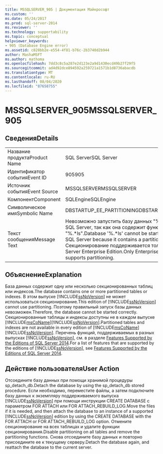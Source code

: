 ```yaml
---
title: MSSQLSERVER_905 | Документация Майкрософт
ms.custom: ''
ms.date: 05/24/2017
ms.prod: sql-server-2014
ms.reviewer: ''
ms.technology: supportability
ms.topic: conceptual
helpviewer_keywords:
- 905 (Database Engine error)
ms.assetid: c828bb2e-e554-4f81-b76c-2b3740d2b944
author: MashaMSFT
ms.author: mathoma
ms.openlocfilehash: 7dd3c8c5a287e2d123e2a9d1430ecd49b27f29f5
ms.sourcegitcommit: ad4d92dce894592a259721a1571b1d8736abacdb
ms.translationtype: MT
ms.contentlocale: ru-RU
ms.lasthandoff: 08/04/2020
ms.locfileid: "87658755"
---
```

# <a name="mssqlserver_905"></a><span data-ttu-id="97301-102">MSSQLSERVER_905</span><span class="sxs-lookup"><span data-stu-id="97301-102">MSSQLSERVER_905</span></span>
    
## <a name="details"></a><span data-ttu-id="97301-103">Сведения</span><span class="sxs-lookup"><span data-stu-id="97301-103">Details</span></span>  
  
|||  
|-|-|  
|<span data-ttu-id="97301-104">Название продукта</span><span class="sxs-lookup"><span data-stu-id="97301-104">Product Name</span></span>|<span data-ttu-id="97301-105">SQL Server</span><span class="sxs-lookup"><span data-stu-id="97301-105">SQL Server</span></span>|  
|<span data-ttu-id="97301-106">Идентификатор события</span><span class="sxs-lookup"><span data-stu-id="97301-106">Event ID</span></span>|<span data-ttu-id="97301-107">905</span><span class="sxs-lookup"><span data-stu-id="97301-107">905</span></span>|  
|<span data-ttu-id="97301-108">Источник события</span><span class="sxs-lookup"><span data-stu-id="97301-108">Event Source</span></span>|<span data-ttu-id="97301-109">MSSQLSERVER</span><span class="sxs-lookup"><span data-stu-id="97301-109">MSSQLSERVER</span></span>|  
|<span data-ttu-id="97301-110">Компонент</span><span class="sxs-lookup"><span data-stu-id="97301-110">Component</span></span>|<span data-ttu-id="97301-111">SQLEngine</span><span class="sxs-lookup"><span data-stu-id="97301-111">SQLEngine</span></span>|  
|<span data-ttu-id="97301-112">Символическое имя</span><span class="sxs-lookup"><span data-stu-id="97301-112">Symbolic Name</span></span>|<span data-ttu-id="97301-113">DBSTARTUP_EE_PARTITIONING</span><span class="sxs-lookup"><span data-stu-id="97301-113">DBSTARTUP_EE_PARTITIONING</span></span>|  
|<span data-ttu-id="97301-114">Текст сообщения</span><span class="sxs-lookup"><span data-stu-id="97301-114">Message Text</span></span>|<span data-ttu-id="97301-115">Невозможно запустить базу данных "%.\*ls" в этом выпуске SQL Server, так как она содержит функцию секционирования "%.\*ls".</span><span class="sxs-lookup"><span data-stu-id="97301-115">Database '%.\*ls' cannot be started in this edition of SQL Server because it contains a partition function '%.\*ls'.</span></span> <span data-ttu-id="97301-116">Секционирование поддерживается только в выпуске SQL Server Enterprise Edition.</span><span class="sxs-lookup"><span data-stu-id="97301-116">Only Enterprise edition of SQL Server supports partitioning.</span></span>|  
  
## <a name="explanation"></a><span data-ttu-id="97301-117">Объяснение</span><span class="sxs-lookup"><span data-stu-id="97301-117">Explanation</span></span>  
 <span data-ttu-id="97301-118">База данных содержит одну или несколько секционированных таблиц или индексов.</span><span class="sxs-lookup"><span data-stu-id="97301-118">The database contains one or more partitioned tables or indexes.</span></span> <span data-ttu-id="97301-119">В этом выпуске [!INCLUDE[ssNoVersion](../../includes/ssnoversion-md.md)] не может использоваться секционирование.</span><span class="sxs-lookup"><span data-stu-id="97301-119">This edition of [!INCLUDE[ssNoVersion](../../includes/ssnoversion-md.md)] cannot use partitioning.</span></span> <span data-ttu-id="97301-120">Поэтому правильный запуск базы данных невозможен.</span><span class="sxs-lookup"><span data-stu-id="97301-120">Therefore, the database cannot be started correctly.</span></span> <span data-ttu-id="97301-121">Секционированные таблицы и индексы доступны не в каждом выпуске [!INCLUDE[msCoName](../../includes/msconame-md.md)][!INCLUDE[ssNoVersion](../../includes/ssnoversion-md.md)].</span><span class="sxs-lookup"><span data-stu-id="97301-121">Partitioned tables and indexes are not available in every edition of [!INCLUDE[msCoName](../../includes/msconame-md.md)][!INCLUDE[ssNoVersion](../../includes/ssnoversion-md.md)].</span></span> <span data-ttu-id="97301-122">Перечень функций, поддерживаемых в разных выпусках [!INCLUDE[ssNoVersion](../../includes/ssnoversion-md.md)], см. в разделе [Features Supported by the Editions of SQL Server 2014](../../getting-started/features-supported-by-the-editions-of-sql-server-2014.md).</span><span class="sxs-lookup"><span data-stu-id="97301-122">For a list of features that are supported by the editions of [!INCLUDE[ssNoVersion](../../includes/ssnoversion-md.md)], see [Features Supported by the Editions of SQL Server 2014](../../getting-started/features-supported-by-the-editions-of-sql-server-2014.md).</span></span>  
  
## <a name="user-action"></a><span data-ttu-id="97301-123">Действие пользователя</span><span class="sxs-lookup"><span data-stu-id="97301-123">User Action</span></span>  
 <span data-ttu-id="97301-124">Отсоедините базу данных при помощи хранимой процедуры sp_detach_db.</span><span class="sxs-lookup"><span data-stu-id="97301-124">Detach the database by using the sp_detach_db stored procedure.</span></span> <span data-ttu-id="97301-125">Если необходимо, переместите файлы, а затем подключите базу данных к экземпляру поддерживаемого выпуска [!INCLUDE[ssNoVersion](../../includes/ssnoversion-md.md)] при помощи инструкции CREATE DATABASE с параметром FOR ATTACH или FOR ATTACH_REBUILD_LOG.</span><span class="sxs-lookup"><span data-stu-id="97301-125">Move the files if it is needed, and then attach the database to an instance of a supported [!INCLUDE[ssNoVersion](../../includes/ssnoversion-md.md)] edition by using the CREATE DATABASE with the FOR ATTACH or FOR ATTACH_REBUILD_LOG option.</span></span> <span data-ttu-id="97301-126">Отмените секционирование на всех таблицах и удалите функции секционирования.</span><span class="sxs-lookup"><span data-stu-id="97301-126">Disable partitioning on all tables and remove the partitioning functions.</span></span> <span data-ttu-id="97301-127">Снова отсоедините базу данных и повторно присоедините ее к текущему серверу.</span><span class="sxs-lookup"><span data-stu-id="97301-127">Detach the database again, and reattach the database to the current server.</span></span>  
  
  
